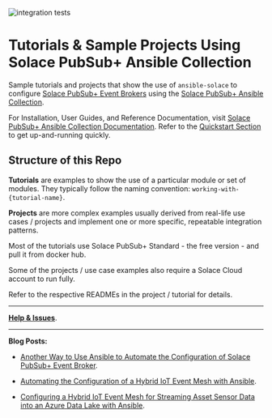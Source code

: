 
![integration tests](https://github.com/solace-iot-team/ansible-solace/workflows/integration%20tests/badge.svg)

# Tutorials & Sample Projects Using Solace PubSub+ Ansible Collection

Sample tutorials and projects that show the use of `ansible-solace` to configure [Solace PubSub+ Event Brokers](https://solace.com/products/event-broker/)
using the [Solace PubSub+ Ansible Collection](https://galaxy.ansible.com/solace/pubsub_plus).

For Installation, User Guides, and Reference Documentation, visit
[Solace PubSub+ Ansible Collection Documentation](https://solace-iot-team.github.io/ansible-solace-collection/).
Refer to the [Quickstart Section](https://solace-iot-team.github.io/ansible-solace-collection/quickstart.html) to get up-and-running quickly.

## Structure of this Repo

**Tutorials** are examples to show the use of a particular module or set of modules.
They typically follow the naming convention: `working-with-{tutorial-name}`.

**Projects** are more complex examples usually derived from real-life use cases / projects and
implement one or more specific, repeatable integration patterns.

Most of the tutorials use Solace PubSub+ Standard - the free version - and pull it from docker hub.

Some of the projects / use case examples also require a Solace Cloud account to run fully.

Refer to the respective READMEs in the project / tutorial for details.


---

[**Help & Issues**](https://github.com/solace-iot-team/ansible-solace/issues).

---
**Blog Posts:**

- [Another Way to Use Ansible to Automate the Configuration of Solace PubSub+ Event Broker](https://solace.com/blog/using-ansible-automate-config-pubsub-plus/).

- [Automating the Configuration of a Hybrid IoT Event Mesh with Ansible](https://solace.com/blog/config-hybrid-iot-event-mesh-ansible/).

- [Configuring a Hybrid IoT Event Mesh for Streaming Asset Sensor Data into an Azure Data Lake with Ansible](https://solace.com/blog/streaming-asset-sensor-data-azure-datalake-ansible/).
